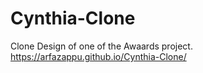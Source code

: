 # Cynthia-Clone
Clone Design of one of the Awaards project.
https://arfazappu.github.io/Cynthia-Clone/
